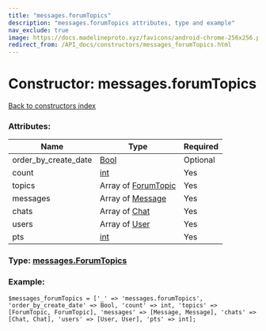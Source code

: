 ```yaml
---
title: "messages.forumTopics"
description: "messages.forumTopics attributes, type and example"
nav_exclude: true
image: https://docs.madelineproto.xyz/favicons/android-chrome-256x256.png
redirect_from: /API_docs/constructors/messages_forumTopics.html
---
```

# Constructor: messages.forumTopics  
[Back to constructors index](/API_docs/constructors/index.html)



### Attributes:

| Name     |    Type       | Required |
|----------|---------------|----------|
|order\_by\_create\_date|[Bool](/API_docs/types/Bool.html) | Optional|
|count|[int](/API_docs/types/int.html) | Yes|
|topics|Array of [ForumTopic](/API_docs/types/ForumTopic.html) | Yes|
|messages|Array of [Message](/API_docs/types/Message.html) | Yes|
|chats|Array of [Chat](/API_docs/types/Chat.html) | Yes|
|users|Array of [User](/API_docs/types/User.html) | Yes|
|pts|[int](/API_docs/types/int.html) | Yes|



### Type: [messages.ForumTopics](/API_docs/types/messages.ForumTopics.html)


### Example:

```
$messages_forumTopics = ['_' => 'messages.forumTopics', 'order_by_create_date' => Bool, 'count' => int, 'topics' => [ForumTopic, ForumTopic], 'messages' => [Message, Message], 'chats' => [Chat, Chat], 'users' => [User, User], 'pts' => int];
```  
